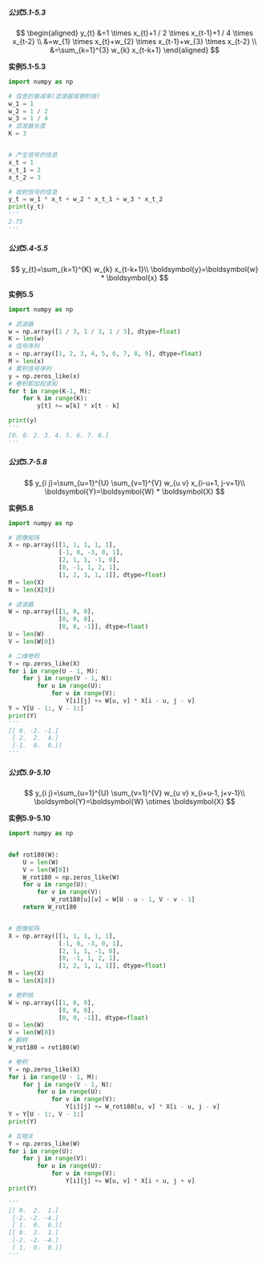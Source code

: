 ##### 公式5.1-5.3

$$
\begin{aligned}
y_{t} &=1 \times x_{t}+1 / 2 \times x_{t-1}+1 / 4 \times x_{t-2} \\
&=w_{1} \times x_{t}+w_{2} \times x_{t-1}+w_{3} \times x_{t-2} \\
&=\sum_{k=1}^{3} w_{k} x_{t-k+1}
\end{aligned}
$$

**实例5.1-5.3**

```python
import numpy as np

# 信息的衰减率(滤波器或卷积核)
w_1 = 1
w_2 = 1 / 2
w_3 = 1 / 4
# 滤波器长度
K = 3


# 产生信号的信息
x_t = 1
x_t_1 = 2
x_t_2 = 3

# 收到信号的信息
y_t = w_1 * x_t + w_2 * x_t_1 + w_3 * x_t_2
print(y_t)
'''
2.75
'''
```

##### 公式5.4-5.5

$$
y_{t}=\sum_{k=1}^{K} w_{k} x_{t-k+1}\\
\boldsymbol{y}=\boldsymbol{w} * \boldsymbol{x}
$$

**实例5.5**

```python
import numpy as np

# 滤波器
w = np.array([1 / 3, 1 / 3, 1 / 3], dtype=float)
K = len(w)
# 信号序列
x = np.array([1, 2, 3, 4, 5, 6, 7, 8, 9], dtype=float)
M = len(x)
# 累积信号序列
y = np.zeros_like(x)
# 卷积即加权求和
for t in range(K-1, M):
    for k in range(K):
        y[t] += w[k] * x[t - k]

print(y)
'''
[0. 0. 2. 3. 4. 5. 6. 7. 8.]
'''
```

##### 公式5.7-5.8

$$
y_{i j}=\sum_{u=1}^{U} \sum_{v=1}^{V} w_{u v} x_{i-u+1, j-v+1}\\
\boldsymbol{Y}=\boldsymbol{W} * \boldsymbol{X}
$$

**实例5.8**

```python
import numpy as np

# 图像矩阵
X = np.array([[1, 1, 1, 1, 1],
              [-1, 0, -3, 0, 1],
              [2, 1, 1, -1, 0],
              [0, -1, 1, 2, 1],
              [1, 2, 1, 1, 1]], dtype=float)
M = len(X)
N = len(X[0])

# 滤波器
W = np.array([[1, 0, 0],
              [0, 0, 0],
              [0, 0, -1]], dtype=float)
U = len(W)
V = len(W[0])

# 二维卷积
Y = np.zeros_like(X)
for i in range(U - 1, M):
    for j in range(V - 1, N):
        for u in range(U):
            for v in range(V):
                Y[i][j] += W[u, v] * X[i - u, j - v]
Y = Y[U - 1:, V - 1:]
print(Y)
'''
[[ 0. -2. -1.]
 [ 2.  2.  4.]
 [-1.  0.  0.]]
'''
```

##### 公式5.9-5.10

$$
y_{i j}=\sum_{u=1}^{U} \sum_{v=1}^{V} w_{u v} x_{i+u-1, j+v-1}\\
\boldsymbol{Y}=\boldsymbol{W} \otimes \boldsymbol{X}
$$

**实例5.9-5.10**

```python
import numpy as np


def rot180(W):
    U = len(W)
    V = len(W[0])
    W_rot180 = np.zeros_like(W)
    for u in range(U):
        for v in range(V):
            W_rot180[u][v] = W[U - u - 1, V - v - 1]
    return W_rot180


# 图像矩阵
X = np.array([[1, 1, 1, 1, 1],
              [-1, 0, -3, 0, 1],
              [2, 1, 1, -1, 0],
              [0, -1, 1, 2, 1],
              [1, 2, 1, 1, 1]], dtype=float)
M = len(X)
N = len(X[0])

# 卷积核
W = np.array([[1, 0, 0],
              [0, 0, 0],
              [0, 0, -1]], dtype=float)
U = len(W)
V = len(W[0])
# 翻转
W_rot180 = rot180(W)

# 卷积
Y = np.zeros_like(X)
for i in range(U - 1, M):
    for j in range(V - 1, N):
        for u in range(U):
            for v in range(V):
                Y[i][j] += W_rot180[u, v] * X[i - u, j - v]
Y = Y[U - 1:, V - 1:]
print(Y)

# 互相关
Y = np.zeros_like(W)
for i in range(U):
    for j in range(V):
        for u in range(U):
            for v in range(V):
                Y[i][j] += W[u, v] * X[i + u, j + v]
print(Y)

'''
[[ 0.  2.  1.]
 [-2. -2. -4.]
 [ 1.  0.  0.]]
[[ 0.  2.  1.]
 [-2. -2. -4.]
 [ 1.  0.  0.]]
'''
```





